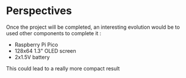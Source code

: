 # Perspectives

Once the project will be completed, an interesting evolution would be to used other components to complete it :
- Raspberry Pi Pico
- 128x64 1.3" OLED screen
- 2x1.5V battery

This could lead to a really more compact result
